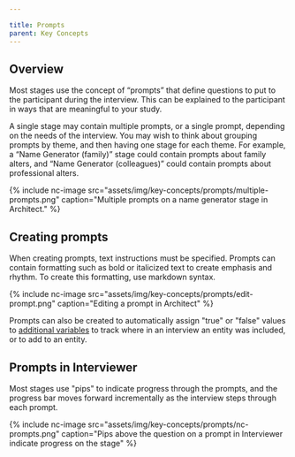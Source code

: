 ```yaml
---

title: Prompts
parent: Key Concepts
---
```


## Overview

Most stages use the concept of “prompts” that define questions to put to the participant during the interview. This can be explained to the participant in ways that are meaningful to your study.

A single stage may contain multiple prompts, or a single prompt, depending on the needs of the interview. You may wish to think about grouping prompts by theme, and then having one stage for each theme. For example, a “Name Generator (family)” stage could contain prompts about family alters, and “Name Generator (colleagues)” could contain prompts about professional alters.

{% include nc-image src="assets/img/key-concepts/prompts/multiple-prompts.png" caption="Multiple prompts on a name generator stage in Architect." %}

## Creating prompts

When creating prompts, text instructions must be specified. Prompts can contain formatting such as bold or italicized text to create emphasis and rhythm. To create this formatting, use markdown syntax.

{% include nc-image src="assets/img/key-concepts/prompts/edit-prompt.png" caption="Editing a prompt in Architect" %}

Prompts can also be created to automatically assign "true" or "false" values to [additional variables](./additional-variables.md) to track where in an interview an entity was included, or to add to an entity.

## Prompts in Interviewer

Most stages use "pips" to indicate progress through the prompts, and the progress bar moves forward incrementally as the interview steps through each prompt.

{% include nc-image src="assets/img/key-concepts/prompts/nc-prompts.png" caption="Pips above the question on a prompt in Interviewer indicate progress on the stage" %}
